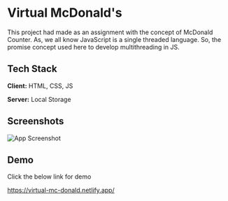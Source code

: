 
# Virtual McDonald's

This project had made as an assignment with the concept of McDonald Counter.
As, we all know JavaScript is a single threaded language.
So, the promise concept used here to develop multithreading in JS. 




## Tech Stack

**Client:** HTML, CSS, JS

**Server:** Local Storage


## Screenshots

![App Screenshot](https://lh3.googleusercontent.com/I5JRX_V1Vioi6f5tuRdpVa_qyqXrRImyet-oCjwm_0_KWTkM-9YfB184nxBCmJDurAaIi-ModJoSGRbVpYOv-M-regmesWDUXmRcPwOWpqhErVy45tFAsE291n1_pzwF4DfLZESqEyyw1RaLqdyqGAmnCoCedRxaVkUIAMvWtD-x3SWQLOp1BW7ByifnxuFmEO7uxnGtiqDDbPzFOuBItW4adim_KQBf4kIS4V-FBvSmVKlwi8rA9TKS0gvILd70vgs1QwbGi4_Jnw73idERAVFGZGOXGRm_2iw6fw-PB4i1d6rEMEZ9ACR3dQRcMgXfr4vNfXKEw_yvhAsha2jvOMLgVr6260uTpXsDoaKE1Ncq0WCaohJcLoD_NiDgJl7krfGePzmVDXtpeLJ3YFl3E6uu2tWcwf_5UnNAUDR-ESroHhqF-OL0X3xQ9y_0fAv6GiXLQOjc1TLGICzVyqK-fIu48ENrI5lnlpUqj_bgIA8SLXdsPhSTLg9VdZXAbWUF3K8LV_kGOlNUe2-_81RtdcOxik9hAi6fqPA51jxEowO9Hm5PgsJKJmuaCKNtLfymqbSKyzKloNZV9O_QpCiEsH0cxbWhxOVv4UW5xWDx_k9aCBwE1o4xhjW1PKoOAW2iO7PvDzeb0jeUiEYuWV7v5l2KqT1XWJtR8IzHagOuw65VsAWFhvZb1v1Xkf5CxHlZMgBbZYBS5Ha03Hted0PhxcBkN3uznBVQBgcsy9U-h-he1cnUYhXyKRf4Rx7pg3K_HgMEuglBXA10LZZrzLApRkpeYUJNHFak7RHA00ceEDSm08M0dri0ju5HEmEwYuVY-hzLC_ltz984e1eFK85UUu7mje4Py85xgJdh_FNIm1VvZHvyjVqZqLue4HqtIv_K213jstfoKCoh7O8IeO5-IDdkZYemEUn-jocn9R2Rz51_YL7Ho3tv0uSRyaIjICvM21seUTbj3ACZxbemIYuU8bwe2LdrZ2MHzmGODopUVIWuyxdADlWKpfHEyBr6v5UHuhcdndjEef8SwMAxkfg-PT8=w1556-h854-no?authuser=1)


## Demo

Click the below link for demo

https://virtual-mc-donald.netlify.app/

